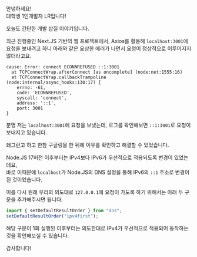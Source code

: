 안녕하세요!<br>
대학생 1인개발자 LR입니다!

오늘도 간단한 개발 삽질 이야기입니다.

최근 진행중인 Next.JS 기반의 웹 프로젝트에서, Axios를 활용해 `localhost:3001`에 요청을 보내려고 하니
아래와 같은 요상한 에러가 나면서 요청이 정상적으로 이루어지지 않더라고요.

```
cause: Error: connect ECONNREFUSED ::1:3001
  at TCPConnectWrap.afterConnect [as oncomplete] (node:net:1555:16)
  at TCPConnectWrap.callbackTrampoline (node:internal/async_hooks:130:17) {
    errno: -61,
    code: 'ECONNREFUSED',
    syscall: 'connect',
    address: '::1',
    port: 3001
}
```

분명 저는 `localhost:3001`에 요청을 보냈는데, 로그를 확인해보면 `::1:3001`로 요청이 보내지고 있습니다.

왜그런고 하고 한참 구글링을 한 뒤에 이유를 확인하고 해결할 수 있었습니다.

Node.JS 17버전 이후부터는 IPv4보다 IPv6가 우선적으로 적용되도록 변경이 있었는데요,<br>
바로 이때문에 `localhost`가 Node.JS의 DNS 설정을 통해 IPv6의 `::1` 주소로 변경이 된 것이었습니다.

이를 다시 원래 우리의 의도대로 `127.0.0.1`에 요청이 가도록 하기 위해서는 아래 두 구문을 추가해주시면 됩니다.

```typescript
import { setDefaultResultOrder } from "dns";
setDefaultResultOrder("ipv4first");
```

해당 구문이 1회 실행된 이후부터는 의도한대로 IPv4가 우선적으로 적용되어 동작하는 것을 확인해보실 수 있습니다.

감사합니다!
